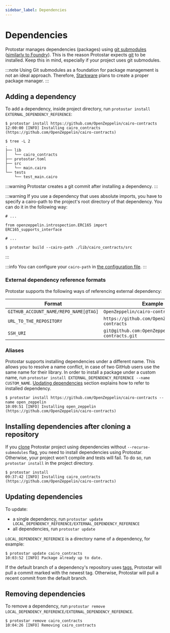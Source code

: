 ```yaml
---
sidebar_label: Dependencies
---
```


# Dependencies

Protostar manages dependencies (packages) using [git submodules](https://git-scm.com/book/en/v2/Git-Tools-Submodules) ([similarly to Foundry](https://onbjerg.github.io/foundry-book/projects/dependencies.html)). This is the reason Protostar expects [git](https://git-scm.com/) to be installed. Keep this in mind, especially if your project uses git submodules.

:::note
Using Git submodules as a foundation for package management is not an ideal approach. Therefore, [Starkware](https://starkware.co/) plans to create a proper package manager.
:::

## Adding a dependency

To add a dependency, inside project directory, run `protostar install EXTERNAL_DEPENDENCY_REFERENCE`:

```console title="Installing a dependency from link to a repository."
$ protostar install https://github.com/OpenZeppelin/cairo-contracts
12:00:00 [INFO] Installing cairo_contracts (https://github.com/OpenZeppelin/cairo-contracts)
```

```console title="'lib' category contains the installed dependency."
$ tree -L 2
.
├── lib
│   └── cairo_contracts
├── protostar.toml
├── src
│   └── main.cairo
└── tests
    └── test_main.cairo
```

:::warning
Protostar creates a git commit after installing a dependency.
:::

:::warning
If you use a dependency that uses absolute imports, you have to specify a cairo-path to the project's root directory of that dependency. You can do it in the following way:

```cairo title="./lib/cairo_contracts/src/openzeppelin/account/Account.cairo"
# ...

from openzeppelin.introspection.ERC165 import ERC165_supports_interface 

# ...
```

```shell
$ protostar build --cairo-path ./lib/cairo_contracts/src
```
:::

:::info
You can configure your `cairo-path` in [the configuration file](/docs/tutorials/project-initialization#protostartoml).
:::


### External dependency reference formats

Protostar supports the following ways of referencing external dependency:

| Format                                | Example                                           |
| ------------------------------------- | ------------------------------------------------- |
| `GITHUB_ACCOUNT_NAME/REPO_NAME[@TAG]` | `OpenZeppelin/cairo-contracts@0.1.0`              |
| `URL_TO_THE_REPOSITORY`               | `https://github.com/OpenZeppelin/cairo-contracts` |
| `SSH_URI`                             | `git@github.com:OpenZeppelin/cairo-contracts.git` |

### Aliases

Protostar supports installing dependencies under a different name. This allows you to resolve a name conflict, in case of two GitHub users use the same name for their library. In order to install a package under a custom name, run `protostar install EXTERNAL_DEPENDENCY_REFERENCE --name CUSTOM_NAME`. [Updating dependencies](#updating-dependencies) section explains how to refer to installed dependency.

```console title="Installing a dependency under different name."
$ protostar install https://github.com/OpenZeppelin/cairo-contracts --name open_zeppelin
10:09:51 [INFO] Installing open_zeppelin (https://github.com/OpenZeppelin/cairo-contracts)
```

## Installing dependencies after cloning a repository

If you [clone](https://git-scm.com/docs/git-clone) Protostar project using dependencies without `--recurse-submodules` flag, you need to install dependencies using Protostar. Otherwise, your project won't compile and tests will fail. To do so, run `protostar install` in the project directory.

```console title="Protostar will install all submodules from the dependencies directory."
$ protostar install
09:37:42 [INFO] Installing cairo_contracts (https://github.com/OpenZeppelin/cairo-contracts)
```

## Updating dependencies

To update:

- a single dependency, run `protostar update LOCAL_DEPENDENCY_REFERENCE/EXTERNAL_DEPENDENCY_REFERENCE`
- all dependencies, run `protostar update`

`LOCAL_DEPENDENCY_REFERENCE` is a directory name of a dependency, for example:

```console title="Updating a previously installed dependency."
$ protostar update cairo_contracts
10:03:52 [INFO] Package already up to date.
```

If the default branch of a dependency's repository uses [tags](https://git-scm.com/book/en/v2/Git-Basics-Tagging), Protostar will pull a commit marked with the newest tag. Otherwise, Protostar will pull a recent commit from the default branch.

## Removing dependencies

To remove a dependency, run `protostar remove LOCAL_DEPENDENCY_REFERENCE/EXTERNAL_DEPENDENCY_REFERENCE`.

```console title="Removing a dependency."
$ protostar remove cairo_contracts
10:04:26 [INFO] Removing cairo_contracts
```

